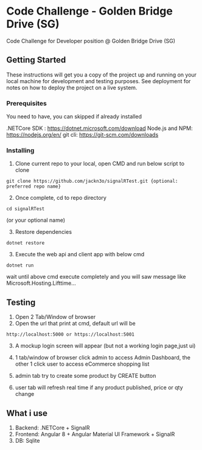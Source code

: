 # Code Challenge - Golden Bridge Drive (SG)

Code Challenge for Developer position @ Golden Bridge Drive (SG)

## Getting Started

These instructions will get you a copy of the project up and running on your local machine for development and testing purposes. See deployment for notes on how to deploy the project on a live system.

### Prerequisites

You need to have, you can skipped if already installed

.NETCore SDK : https://dotnet.microsoft.com/download
Node.js and NPM: https://nodejs.org/en/
git cli: https://git-scm.com/downloads


### Installing

1. Clone current repo to your local, open CMD and run below script to clone

```
git clone https://github.com/jackn3o/signalRTest.git {optional: preferred repo name}
```

2. Once complete, cd to repo directory

```
cd signalRTest 
```
(or your optional name)

3. Restore dependencies

```
dotnet restore
```

3. Execute the web api and client app with below cmd

```
dotnet run
```

wait until above cmd execute completely and you will saw message like Microsoft.Hosting.Lifttime...


## Testing

1. Open 2 Tab/Window of browser
2. Open the url that print at cmd, default url will be 

```
http://localhost:5000 or https://localhost:5001
```

3. A mockup login screen will appear (but not a working login page,just ui)
4. 1 tab/window of browser click admin to access Admin Dashboard,
the other 1 click user to access eCommerce shopping list

5. admin tab try to create some product by CREATE button
6. user tab will refresh real time if any product published, price or qty change


## What i use

1. Backend: .NETCore + SignalR
2. Frontend: Angular 8 + Angular Material UI Framework + SignalR
3. DB: Sqlite


